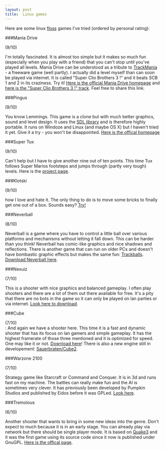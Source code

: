 ```yaml
---
layout: post
title:  Linux games
---
```


Here are some linux <a href="http://de.wikipedia.org/wiki/FLOSS">floss</a> games I've tried (ordered by personal rating):

###Mania Drive  <div class="game onRight">(9/10)</div>

I'm totally fascinated. It is almost too simple but it makes so much fun (especially when you play with a friend) that you can't stop until you've played all levels. Mania Drive can be understood as a tribute to <a href="http://www.trackmania-the-game.de">TrackMania</a> - a freeware game (well partly). I actually did a level myself than can soon be played via internet. It is called "Super Clio Brothers 3 !" and it beats SCB 1 and 2 in its craziness. Try it! <a href="http://maniadrive.raydium.org/">Here is the official Mania Drive homepage</a> and <a href="http://www.matthias-endler.de/download/SuperClioBros3.mni">here is the "Super Clio Brothers 3 !" track</a>. Feel free to share this link.

###Pingus <div class="game onRight">(9/10)</div>

You know Lemmings. This game is a clone but with much better graphics, sound and level design. It uses the <a href="http://www.libsdl.org/">SDL library</a> and is therefore highly portable. It runs on Windoze and Linux (and maybe OS X) but I haven't tried it yet. Give it a try - you won't be disappointed. <a href="http://pingus.seul.org/">Here is the offical homepage</a>

###Super Tux <div class="game onRight">(9/10)</div>

Can't help but I have to give another nine out of ten points. This time Tux follows Super Marios footsteps and jumps through (partly very tough) levels. Here is the <a href="http://supertux.berlios.de/">project page</a>.

###Klotski <div class="game onRight">(9/10)</div>

how I love and hate it. The only thing to do is to move some bricks  to finally get one out of a box. Sounds easy? <a href="http://phil.freehackers.org/klotski/">Try! </a>

###Neverball <div class="game onRight">(8/10)</div>

Neverball is a  game where you have to control a little ball over various platforms and mechanisms without letting it fall down. This can be harder than you think! Neverball has comic-like graphics and nice shadows and reflections. There is another game that can run on older PCs and doesn't have bombastic graphic effects but makes the same fun: <a href="http://trackballs.sourceforge.net/">Trackballs</a>. <a href="http://www.icculus.org/neverball">Download Neverball here</a>.

###Nexuiz <div class="game onRight">(7/10)</div>

This is a shooter with nice graphics and balanced gameplay. I often play shooters and there are a lot of them out there available for free. It's a pity that there are no bots in the game so it can only be played on lan parties or via internet. <a href="http://www.alientrap.org/nexuiz/">Look here to download</a>.

###Cube <div class="game onRight">(7/10)</div>: And again we have a shooter here. This time it is a fast and dynamic shooter that has its focus on lan gamers and simple gameplay. It has the highest framerate of those three mentioned and it is optimized for speed. One may like it or not. <a href="http://www.cubeengine.com/">Download here</a>! There is also a new engine still in developement: <a href="http://sauerbraten.org/">Sauerbraten/Cube2</a>.

###Warzone 2100 <div class="game onRight">(7/10)</div>

Strategy game like Starcraft or Command and Conquer. It is in 3d and runs fast on my machine. The battles can really make fun and the AI is sometimes very clever. It has previously been developed by Pumpkin Studios and published by Eidos before it was GPLed. <a href="http://warzone2100.strategyplanet.gamespy.com/">Look here</a>.

###Tremolous <div class="game onRight">(6/10)</div>

Another shooter that wants to bring in some new ideas into the genre. Don't expect to much because it is in an early stage. You can already play via network but there should be single player mode. It is based on <a href="http://www.icculus.org/quake3/">Quake3</a> and it was the first game using its source code since it now is published under GnuGPL. <a href="http://www.tremulous.net/">Here is the offical page</a>.



<script type="text/javascript">
$(document).ready(function() {
	$('.game').ratingbar({		
		textMarkup: "<div class='ratingbar_text onLeft' />",
		animate:	true,
		duration:	1000,
		ease:		"easeOutBounce"
	});
});
</script>

